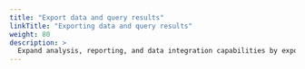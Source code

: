 ```yaml
---
title: "Export data and query results"
linkTitle: "Exporting data and query results"
weight: 80
description: >
  Expand analysis, reporting, and data integration capabilities by exporting data or query results.
---
```



